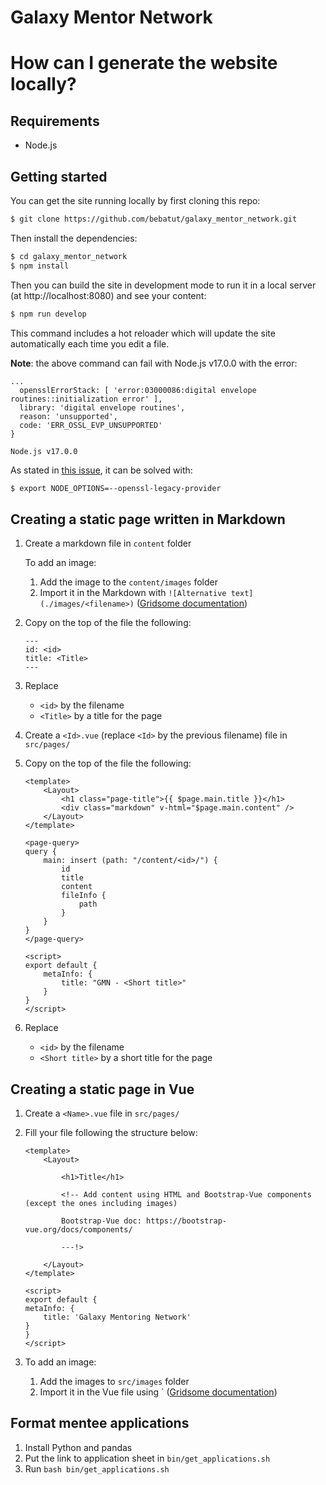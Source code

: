 Galaxy Mentor Network
=====================

# How can I generate the website locally?

## Requirements

- Node.js

## Getting started

You can get the site running locally by first cloning this repo:

```sh
$ git clone https://github.com/bebatut/galaxy_mentor_network.git
```

Then install the dependencies:

```sh
$ cd galaxy_mentor_network
$ npm install
```

Then you can build the site in development mode to run it in a local server (at http://localhost:8080) and see your content:

```sh
$ npm run develop
```

This command includes a hot reloader which will update the site automatically each time you edit a file.

**Note**: the above command can fail with Node.js v17.0.0 with the error:

```
...
  opensslErrorStack: [ 'error:03000086:digital envelope routines::initialization error' ],
  library: 'digital envelope routines',
  reason: 'unsupported',
  code: 'ERR_OSSL_EVP_UNSUPPORTED'
}

Node.js v17.0.0
```

As stated in [this issue](https://github.com/vercel/next.js/issues/30078#issuecomment-947338268), it can be solved with:

```sh
$ export NODE_OPTIONS=--openssl-legacy-provider
```

## Creating a static page written in Markdown

1. Create a markdown file in `content` folder


    To add an image:
    1. Add the image to the `content/images` folder
    2. Import it in the Markdown with `![Alternative text](./images/<filename>)` ([Gridsome documentation](https://gridsome.org/docs/images/#usage-in-markdown))

2. Copy on the top of the file the following:

    ```
    ---
    id: <id>
    title: <Title>
    ---
    ```

3. Replace
    - `<id>` by the filename
    - `<Title>` by a title for the page
4. Create a `<Id>.vue` (replace `<Id>` by the previous filename) file in `src/pages/`
5. Copy on the top of the file the following:

    ```
    <template>
        <Layout>
            <h1 class="page-title">{{ $page.main.title }}</h1>
            <div class="markdown" v-html="$page.main.content" />
        </Layout>
    </template>

    <page-query>
    query {
        main: insert (path: "/content/<id>/") {
            id
            title
            content
            fileInfo {
                path
            }
        }
    }
    </page-query>

    <script>
    export default {
        metaInfo: {
            title: "GMN - <Short title>"
        }
    }
    </script>
    ```

6. Replace
    - `<id>` by the filename
    - `<Short title>` by a short title for the page

## Creating a static page in Vue

1. Create a `<Name>.vue` file in `src/pages/`
2. Fill your file following the structure below:

    ```
    <template>
        <Layout>

            <h1>Title</h1>

            <!-- Add content using HTML and Bootstrap-Vue components (except the ones including images)

            Bootstrap-Vue doc: https://bootstrap-vue.org/docs/components/

            ---!>

        </Layout>
    </template>

    <script>
    export default {
    metaInfo: {
        title: 'Galaxy Mentoring Network'
    }
    }
    </script>
    ```

3. To add an image:
    1. Add the images to `src/images` folder
    2. Import it in the Vue file using `<g-image src="~/images/<filename>" alt="Alternative text"/> ([Gridsome documentation](https://gridsome.org/docs/images/))


## Format mentee applications

1. Install Python and pandas
2. Put the link to application sheet in `bin/get_applications.sh`
2. Run `bash bin/get_applications.sh`